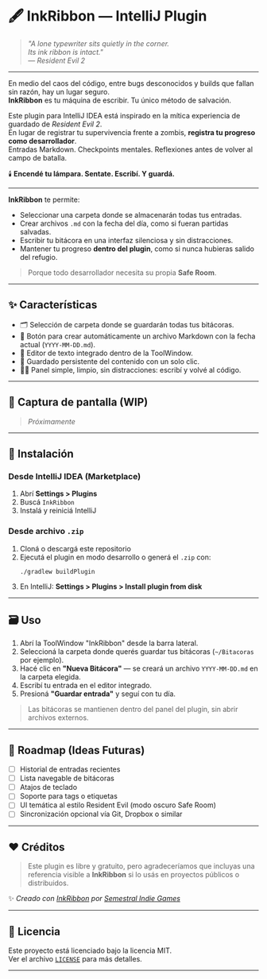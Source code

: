 # 🖋️ InkRibbon — IntelliJ Plugin

> _"A lone typewriter sits quietly in the corner.  
> Its ink ribbon is intact."_  
> — *Resident Evil 2*

---

En medio del caos del código, entre bugs desconocidos y builds que fallan sin razón, hay un lugar seguro.  
**InkRibbon** es tu máquina de escribir. Tu único método de salvación.

Este plugin para IntelliJ IDEA está inspirado en la mítica experiencia de guardado de *Resident Evil 2*.  
En lugar de registrar tu supervivencia frente a zombis, **registra tu progreso como desarrollador**.  
Entradas Markdown. Checkpoints mentales. Reflexiones antes de volver al campo de batalla.

🕯️ **Encendé tu lámpara. Sentate. Escribí. Y guardá.**

---

**InkRibbon** te permite:

- Seleccionar una carpeta donde se almacenarán todas tus entradas.
- Crear archivos `.md` con la fecha del día, como si fueran partidas salvadas.
- Escribir tu bitácora en una interfaz silenciosa y sin distracciones.
- Mantener tu progreso **dentro del plugin**, como si nunca hubieras salido del refugio.

> Porque todo desarrollador necesita su propia **Safe Room**.

---

## ✨ Características

- 🗂️ Selección de carpeta donde se guardarán todas tus bitácoras.
- 📅 Botón para crear automáticamente un archivo Markdown con la fecha actual (`YYYY-MM-DD.md`).
- 📝 Editor de texto integrado dentro de la ToolWindow.
- 💾 Guardado persistente del contenido con un solo clic.
- 🧘‍♂️ Panel simple, limpio, sin distracciones: escribí y volvé al código.

---

## 📸 Captura de pantalla (WIP)

> _Próximamente_

---

## 🚀 Instalación

### Desde IntelliJ IDEA (Marketplace)

1. Abrí **Settings > Plugins**
2. Buscá `InkRibbon`
3. Instalá y reiniciá IntelliJ

### Desde archivo `.zip`

1. Cloná o descargá este repositorio
2. Ejecutá el plugin en modo desarrollo o generá el `.zip` con:
   ```bash
   ./gradlew buildPlugin
   ```
3. En IntelliJ: **Settings > Plugins > Install plugin from disk**

---

## 🗃️ Uso

1. Abrí la ToolWindow "InkRibbon" desde la barra lateral.
2. Seleccioná la carpeta donde querés guardar tus bitácoras (`~/Bitacoras` por ejemplo).
3. Hacé clic en **"Nueva Bitácora"** — se creará un archivo `YYYY-MM-DD.md` en la carpeta elegida.
4. Escribí tu entrada en el editor integrado.
5. Presioná **"Guardar entrada"** y seguí con tu día.

> Las bitácoras se mantienen dentro del panel del plugin, sin abrir archivos externos.

---

## 🧪 Roadmap (Ideas Futuras)

- [ ] Historial de entradas recientes
- [ ] Lista navegable de bitácoras
- [ ] Atajos de teclado
- [ ] Soporte para tags o etiquetas
- [ ] UI temática al estilo Resident Evil (modo oscuro Safe Room)
- [ ] Sincronización opcional vía Git, Dropbox o similar

---

## ❤️ Créditos

> Este plugin es libre y gratuito, pero agradeceríamos que incluyas una referencia visible a **InkRibbon** si lo usás en proyectos públicos o distribuidos.

✨ _Creado con [InkRibbon](https://github.com/SemestralIndieGames/inkribbon-intellij-plugin) por [Semestral Indie Games](https://github.com/SemestralIndieGames)_

---

## 📄 Licencia

Este proyecto está licenciado bajo la licencia MIT.  
Ver el archivo [`LICENSE`](./LICENSE) para más detalles.

---
